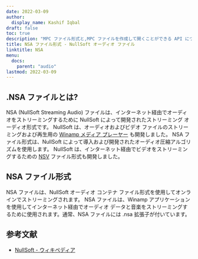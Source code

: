 ```yaml
---
date: 2022-03-09
author:
  display_name: Kashif Iqbal
draft: false
toc: true
description: "MPC ファイル形式と,MPC ファイルを作成して開くことができる API について説明します。"
title: NSA ファイル形式 - NullSoft オーディオ ファイル
linktitle: NSA
menu:
  docs:
    parent: "audio"
lastmod: 2022-03-09
---
```


## .NSA ファイルとは?

NSA (NullSoft Streaming Audio) ファイルは、インターネット経由でオーディオをストリーミングするために NullSoft によって開発されたストリーミング オーディオ形式です。 NullSoft は、オーディオおよびビデオ ファイルのストリーミングおよび再生用の [Winamp メディア プレーヤー](https://www.winamp.com/) も開発しました。 NSA ファイル形式は、NullSoft によって導入および開発されたオーディオ圧縮アルゴリズムを使用します。 NullSoft は、インターネット経由でビデオをストリーミングするための [NSV](/video/nsv/) ファイル形式も開発しました。

## NSA ファイル形式

NSA ファイルは、NullSoft オーディオ コンテナ ファイル形式を使用してオンラインでストリーミングされます。 NSA ファイルは、Winamp アプリケーションを使用してインターネット経由でオーディオ データと音楽をストリーミングするために使用されます。通常、NSA ファイルには .nsa 拡張子が付いています。

## 参考文献

* [NullSoft - ウィキペディア](https://en.wikipedia.org/wiki/Nullsoft)

